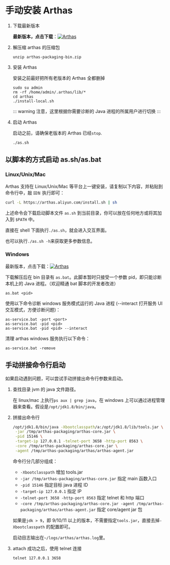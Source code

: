 # 手动安装 Arthas

1. 下载最新版本

   **最新版本，点击下载**：[![](https://img.shields.io/maven-central/v/com.taobao.arthas/arthas-packaging.svg?style=flat-square "Arthas")](https://arthas.aliyun.com/download/latest_version?mirror=aliyun)

2. 解压缩 arthas 的压缩包

   ```
   unzip arthas-packaging-bin.zip
   ```

3. 安装 Arthas

   安装之前最好把所有老版本的 Arthas 全都删掉

   ```
   sudo su admin
   rm -rf /home/admin/.arthas/lib/*
   cd arthas
   ./install-local.sh
   ```

   ::: warning
   注意，这里根据你需要诊断的 Java 进程的所属用户进行切换
   :::

4. 启动 Arthas

   启动之前，请确保老版本的 Arthas 已经`stop`.

   ```
   ./as.sh
   ```

## 以脚本的方式启动 as.sh/as.bat

### Linux/Unix/Mac

Arthas 支持在 Linux/Unix/Mac 等平台上一键安装，请复制以下内容，并粘贴到命令行中，敲 `回车` 执行即可：

```bash
curl -L https://arthas.aliyun.com/install.sh | sh
```

上述命令会下载启动脚本文件 `as.sh` 到当前目录，你可以放在任何地方或将其加入到 `$PATH` 中。

直接在 shell 下面执行`./as.sh`，就会进入交互界面。

也可以执行`./as.sh -h`来获取更多参数信息。

### Windows

最新版本，点击下载：[![](https://img.shields.io/maven-central/v/com.taobao.arthas/arthas-packaging.svg?style=flat-square "Arthas")](https://arthas.aliyun.com/download/latest_version?mirror=aliyun)

下载解压后在 bin 目录有 `as.bat`。此脚本暂时只接受一个参数 pid，即只能诊断本机上的 Java 进程。（欢迎精通 bat 脚本的开发者改进）

```
as.bat <pid>
```

使用以下命令诊断 windows 服务模式运行的 Java 进程 (--interact 打开服务 UI 交互模式，方便诊断问题)：

```
as-service.bat -port <port>
as-service.bat -pid <pid>
as-service.bat -pid <pid> --interact
```

清理 arthas windows 服务执行以下命令：

```
as-service.bat -remove
```

## 手动拼接命令行启动

如果启动遇到问题，可以尝试手动拼接出命令行参数来启动。

1. 查找目录 jvm 的 java 文件路径。

   在 linux/mac 上执行`ps aux | grep java`，在 windows 上可以通过进程管理器来查看。假设是`/opt/jdk1.8/bin/java`。

2. 拼接出命令行

   ```bash
   /opt/jdk1.8/bin/java -Xbootclasspath/a:/opt/jdk1.8/lib/tools.jar \
    -jar /tmp/arthas-packaging/arthas-core.jar \
    -pid 15146 \
    -target-ip 127.0.0.1 -telnet-port 3658 -http-port 8563 \
    -core /tmp/arthas-packaging/arthas-core.jar \
    -agent /tmp/arthas-packaging/arthas/arthas-agent.jar
   ```

   命令行分几部分组成：
   - `-Xbootclasspath` 增加 tools.jar
   - `-jar /tmp/arthas-packaging/arthas-core.jar` 指定 main 函数入口
   - `-pid 15146` 指定目标 java 进程 ID
   - `-target-ip 127.0.0.1` 指定 IP
   - `-telnet-port 3658 -http-port 8563` 指定 telnet 和 http 端口
   - `-core /tmp/arthas-packaging/arthas-core.jar -agent /tmp/arthas-packaging/arthas/arthas-agent.jar` 指定 core/agent jar 包

   如果是`jdk > 9`，即 9/10/11 以上的版本，不需要指定`tools.jar`，直接去掉`-Xbootclasspath` 的配置即可。

   启动目志输出在`~/logs/arthas/arthas.log`里。

3. attach 成功之后，使用 telnet 连接

   ```bash
   telnet 127.0.0.1 3658
   ```
